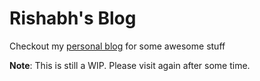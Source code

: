 # Rishabh's Blog
Checkout my [personal blog](#dummy) for some awesome stuff

**Note**: This is still a WIP. Please visit again after some time.
